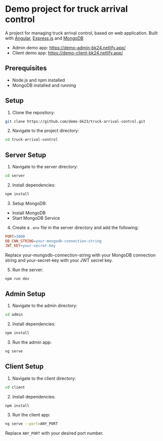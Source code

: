 # Demo project for truck arrival control

A project for managing truck arrival control, based on web application. Built with [Angular](https://angular.io/), [Express.js](https://expressjs.com/) and [MongoDB](https://www.mongodb.com/)

- Admin demo app: https://demo-admin-bk24.netlify.app/
- Client demo app: https://demo-client-bk24.netlify.app/

## Prerequisites

- Node.js and npm installed
- MongoDB installed and running

## Setup

1. Clone the repository:

```bash
git clone https://github.com/demo-bk23/truck-arrival-control.git
```

2. Navigate to the project directory:

```bash
cd truck-arrival-control
```

## Server Setup

1. Navigate to the server directory:

```bash
cd server
```

2. Install dependencies:

```bash
npm install
```

3. Setup MongoDB:

- Install MongoDB
- Start MongoDB Service

4. Create a `.env` file in the server directory and add the following:

```makefile
PORT=3000
DB_CNN_STRING=your-mongodb-connection-string
JWT_KEY=your-secret-key
```

Replace your-mongodb-connection-string with your MongoDB connection string and your-secret-key with your JWT secret key.

5. Run the server:

```bash
npm run dev
```

## Admin Setup

1. Navigate to the admin directory:

```bash
cd admin
```

2. Install dependencies:

```bash
npm install
```

3. Run the admin app:

```bash
ng serve
```

## Client Setup

1. Navigate to the client directory:

```bash
cd client
```

2. Install dependencies:

```bash
npm install
```

3. Run the client app:

```bash
ng serve --port=ANY_PORT
```

Replace `ANY_PORT` with your desired port number.
